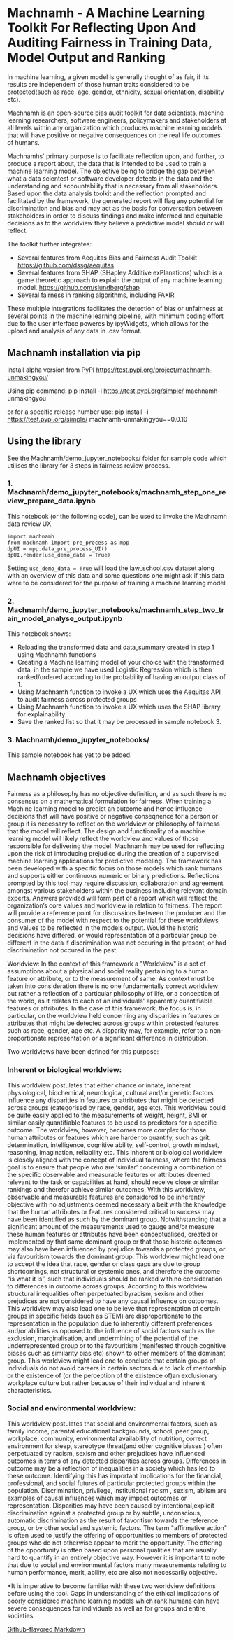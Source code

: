 # Machnamh -  A Machine Learning Toolkit For Reflecting Upon And Auditing Fairness in Training Data, Model Output and Ranking

In machine learning, a given model is generally thought of as fair, if its results are independent of those human traits considered to be protected(such as race, age, gender, ethnicity, sexual orientation, disability etc). 

Machnamh is an open-source bias audit toolkit for data scientists, machine learning researchers, software engineers, policymakers and stakeholders at all levels within any organization which produces machine learning models that will have positive or negative consequences on the real life outcomes of humans.

Machnamhs' primary purpose is to facilitate reflection upon, and further, to produce a report about, the data that is intended to be used to train a machine learning model. The objective being to bridge the gap between what a data scientest or software developer detects in the data and the understanding and accountability that is necessary from all stakeholders. Based upon the data analysis toolkit and the reflection prompted and facilitated by the framework, the generated report will flag any potential for discrimination and bias and may act as the basis for conversation between stakeholders in order to discuss findings and make informed and equitable decisions as to the worldview they believe a predictive model should or will reflect.

The toolkit further integrates: 
* Several features from Aequitas Bias and Fairness Audit Toolkit https://github.com/dssg/aequitas
* Several features from SHAP (SHapley Additive exPlanations) which is a game theoretic approach to explain the output of any machine learning model. https://github.com/slundberg/shap
* Several fairness in ranking algorithms, including FA*IR

These multiple integrations facilitates the detection of bias or unfairness at several points in the machine learning pipeline, with minimum coding effort due to the user interface poweres by ipyWidgets, which allows for the upload and analysis of any data in .csv format. 

## Machnamh installation via pip
Install alpha version from PyPI
https://test.pypi.org/project/machnamh-unmakingyou/

Using pip command:
pip install -i https://test.pypi.org/simple/ machnamh-unmakingyou

or for a specific release number use:
pip install -i https://test.pypi.org/simple/ machnamh-unmakingyou==0.0.10

## Using the library
See the Machnamh/demo_jupyter_notebooks/ folder for sample code which utilises the library for 3 steps in fairness review process.

### 1. Machnamh/demo_jupyter_notebooks/machnamh_step_one_review_prepare_data.ipynb
This notebook (or the following code), can be used to invoke the Machnamh data review UX
```
import machnamh 
from machnamh import pre_process as mpp
dpUI = mpp.data_pre_process_UI()
dpUI.render(use_demo_data = True)
```
Setting ```use_demo_data = True``` will load the law_school.csv dataset along with an overview of this data and some questions one might ask if this data were to be considered for the purpose of training a machine learning model

### 2. Machnamh/demo_jupyter_notebooks/machnamh_step_two_train_model_analyse_output.ipynb
This notebook shows:
* Reloading the transformed data and data_summary created in step 1 using Machnamh functions
* Creating a Machine learning model of your choice with the transformed data, in the sample we have used Logistic Regression which is then ranked/ordered according to the probability of having an output class of 1. 
* Using Machnamh function to invoke a UX which uses the Aequitas API to audit fairness across protected groups
* Using Machnamh function to invoke a UX which uses the SHAP library for explainability. 
* Save the ranked list so that it may be processed in sample notebook 3.

### 3. Machnamh/demo_jupyter_notebooks/
This sample notebook has yet to be added.


## Machnamh objectives
Fairness as a philosophy has no objective definition, and as such there is no consensus on a mathematical formulation for fairness. When training a Machine learning model to predict an outcome and hence influence decisions that will have positive or negative conseqnence for a person or group it is necessary to reflect on the worldview or philosophy of fairness that the model will reflect. The design and functionality of a machine learning model will likely reflect the worldview and values of those responsible for delivering the model. Machnamh may be used for reflecting upon the risk of introducing prejudice during the creation of a supervised machine learning applications for predictive modeling. The framework has been developed with a specific focus on those models which rank humans and supports either continuous numeric or binary predictions. Reflections prompted by this tool may require discussion, collaboration and agreement amongst various stakeholders within the business including relevant domain experts. Answers provided will form part of a report which will reflect the organization’s core values and worldview in relation to fairness. The report will provide a reference point for discussions between the producer and the consumer of the model with respect to the potential for these worldviews and values to be reflected in the models output. Would the historic decisions have differed, or would representation of a particular group be different in the data if discrimination was not occuring in the present, or had discrimination not occured in the past.

Worldview: In the context of this framework a "Worldview" is a set of assumptions about a physical and social reality pertaining to a human feature or attribute, or to the measurement of same. As context must be taken into consideration there is no one fundamentally correct worldview but rather a reflection of a particular philosophy of life, or a conception of the world, as it relates to each of an individuals' apparently quantifiable features or attributes. In the case of this framework, the focus is, in particular, on the worldview held concerning any disparities in features or attributes that might be detected across groups within protected features such as race, gender, age etc. A disparity may, for example, refer to a non-proportionate representation or a significant difference in distribution.

Two worldviews have been defined for this purpose: 
### Inherent or biological worldview: 
This worldview postulates that either chance or innate, inherent physiological, biochemical, neurological, cultural and/or genetic factors influence any disparities in features or attributes that might be detected across groups (categorised by race, gender, age etc). This worldview could be quite easily applied to the measurements of weight, height, BMI or similar easily quantifiable features to be used as predictors for a specific outcome. The worldview, however, becomes more complex for those human attributes or features which are harder to quantify, such as grit, determination, intelligence, cognitive ability, self-control, growth mindset, reasoning, imagination, reliability etc. This Inherent or biological worldview is closely aligned with the concept of individual fairness, where the fairness goal is to ensure that people who are ‘similar’ concerning a combination of the specific observable and measurable features or attributes deemed relevant to the task or capabilities at hand, should receive close or similar rankings and therefor achieve similar outcomes. With this worldview, observable and measurable features are considered to be inherently objective with no adjustments deemed necessary albeit with the knowledge that the human attributes or features considered critical to success may have been identified as such by the dominant group. Notwithstanding that a significant amount of the measurements used to gauge and/or measure these human features or attributes have been conceptualised, created or implemented by that same dominant group or that those historic outcomes may also have been influenced by prejudice towards a protected groups, or via favouritism towards the dominant group. This worldview might lead one to accept the idea that race, gender or class gaps are due to group shortcomings, not structural or systemic ones, and therefore the outcome “is what it is”, such that individuals should be ranked with no consideration to differences in outcome across groups. According to this worldview structural inequalities often perpetuated byracism, sexism and other prejudices are not considered to have any causal influence on outcomes. This worldview may also lead one to believe that representation of certain groups in specific fields (such as STEM) are disproportionate to the representation in the population due to inherently different preferences and/or abilities as opposed to the influence of social factors such as the exclusion, marginalisation, and undermining of the potential of the underrepresented group or to the favouritism (manifested through cognitive biases such as similarity bias etc) shown to other members of the dominant group. This worldview might lead one to conclude that certain groups of individuals do not avoid careers in certain sectors due to lack of mentorship or the existence of (or the perception of the existence of)an exclusionary workplace culture but rather because of their individual and inherent characteristics. 

### Social and environmental worldview: 
This worldview postulates that social and environmental factors, such as family income, parental educational backgrounds, school, peer group, workplace, community, environmental availability of nutrition, correct environment for sleep, stereotype threat(and other cognitive biases ) often perpetuated by racism, sexism and other prejudices have influenced outcomes in terms of any detected disparities across groups. Differences in outcome may be a reflection of inequalities in a society which has led to these outcome. Identifying this has important implications for the financial, professional, and social futures of particular protected groups within the population. Discrimination, privilege, institutional racism , sexism, ablism are examples of causal influences which may impact outcomes or representation. Disparities may have been caused by intentional,explicit discrimination against a protected group or by subtle, unconscious, automatic discrimination as the result of favoritism towards the reference group, or by other social and systemic factors. The term "affirmative action" is often used to justify the offering of opportunities to members of protected groups who do not otherwise appear to merit the opportunity. The offering of the opportunity is often based upon personal qualities that are usually hard to quantify in an entirely objective way. However it is important to note that due to social and environmental factors many measurements relating to human performance, merit, ability, etc are also not necessarily objective. 

*It is imperative to become familiar with these two worldview definitions before using the tool. Gaps in understanding of the ethical implications of poorly considered machine learning models which rank humans can have severe consequences for individuals as well as for groups and entire societies. 

[Github-flavored Markdown](https://guides.github.com/features/mastering-markdown/)
